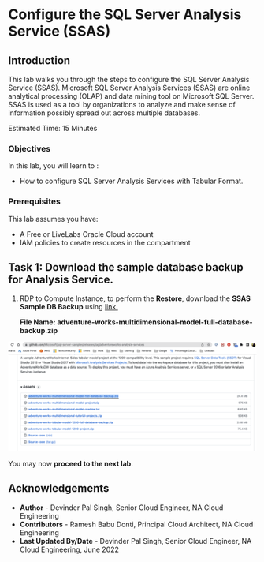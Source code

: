 # Configure the SQL Server Analysis Service (SSAS)

## Introduction

This lab walks you through the steps to configure the SQL Server Analysis Service (SSAS). Microsoft SQL Server Analysis Services (SSAS) are online analytical processing (OLAP) and data mining tool on Microsoft SQL Server.  SSAS is used as a tool by organizations to analyze and make sense of information possibly spread out across multiple databases.

Estimated Time:  15 Minutes



### Objectives
In this lab, you will learn to :
* How to configure SQL Server Analysis Services with Tabular Format.

### Prerequisites  

This lab assumes you have:
- A Free or LiveLabs Oracle Cloud account
- IAM policies to create resources in the compartment

##  Task 1: Download the sample database backup for Analysis Service.

1. RDP to Compute Instance, to perform the **Restore**, download the **SSAS Sample DB Backup** using [link.](https://github.com/microsoft/sql-server-samples/releases/download/adventureworks-analysis-services/adventure-works-multidimensional-model-full-database-backup.zip)

    **File Name: adventure-works-multidimensional-model-full-database-backup.zip**

  ![adventure-works-multidimensional-model-full-database-backup](./images/sample-db.png "adventure-works-multidimensional-model-full-database-backup")


You may now **proceed to the next lab**.


## Acknowledgements
* **Author** - Devinder Pal Singh, Senior Cloud Engineer, NA Cloud Engineering
* **Contributors** -  Ramesh Babu Donti, Principal Cloud Architect, NA Cloud Engineering
* **Last Updated By/Date** - Devinder Pal Singh, Senior Cloud Engineer, NA Cloud Engineering, June 2022
